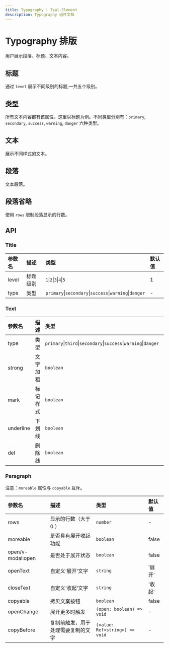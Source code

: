 ```yaml
---
title: Typography | Teal-Element
description: Typography 组件文档
---
```


# Typography 排版

用户展示段落、标题、文本内容。

## 标题

通过 `level` 展示不同级别的标题,一共五个级别。

<preview path="../demo/typography/level.vue" title="基础用法" description="Typography 组件的基础用法"></preview>

## 类型

所有文本内容都有该属性，这里以标题为例。不同类型分别有：`primary`, `secondary`, `success`, `warning`, `danger` 六种类型。

<preview path="../demo/typography/type.vue" title="基础用法" description="Typography 组件的基础用法"></preview>

## 文本

展示不同样式的文本。

<preview path="../demo/typography/text.vue" title="基础用法" description="Typography 组件的基础用法"></preview>

## 段落

文本段落。

<preview path="../demo/typography/paragraph.vue" title="基础用法" description="Typography 组件的基础用法"></preview>

## 段落省略

使用 `rows` 限制段落显示的行数。

<preview path="../demo/typography/paragraph-row.vue" title="基础用法" description="Typography 组件的基础用法"></preview>

## API

### Title

| 参数名 | 描述     | 类型                                                   | 默认值 |
| :----- | :------- | :----------------------------------------------------- | :----- |
| level  | 标题级别 | `1`\|`2`\|`3`\|`4`\|`5`                                | 1      |
| type   | 类型     | `primary`\|`secondary`\|`success`\|`warning`\|`danger` | -      |

### Text

| 参数名    | 描述     | 类型                                                            | 默认值 |
| :-------- | :------- | :-------------------------------------------------------------- | :----- |
| type      | 类型     | `primary`\|`third`\|`secondary`\|`success`\|`warning`\|`danger` | -      |
| strong    | 文字加粗 | `boolean`                                                       | false  |
| mark      | 标记样式 | `boolean`                                                       | false  |
| underline | 下划线   | `boolean`                                                       | false  |
| del       | 删除线   | `boolean`                                                       | false  |

### Paragraph

注意：`moreable` 属性与 `copyable` 互斥。

| 参数名            | 描述                               | 类型                           | 默认值 |
| :---------------- | :--------------------------------- | :----------------------------- | :----- |
| rows              | 显示的行数（大于 0 ）              | `number`                       | -      |
| moreable          | 是否具有展开收起功能               | `boolean`                      | false  |
| open/v-modal:open | 是否处于展开状态                   | `boolean`                      | false  |
| openText          | 自定义‘展开’文字                   | `string`                       | '展开' |
| closeText         | 自定义‘收起’文字                   | `string`                       | '收起' |
| copyable          | 拷贝文案按钮                       | `boolean`                      | false  |
| openChange        | 展开更多时触发                     | `(open: boolean) => void`      | -      |
| copyBefore        | 复制前触发，用于处理需要复制的文字 | `(value: Ref<string>) => void` | -      |
